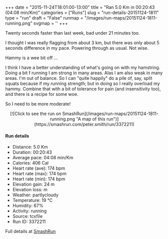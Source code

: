 +++
date = "2015-11-24T18:01:00-13:00"
title = "Ran 5.0 Km in 00:20:43 (04:08 min/Km)"
categories = ["Runs"]
slug = "run-details-20151124-1811"
type = "run"
draft = "False"
runmap = "/images/run-maps/20151124-1811-running.png"
svgmap = '<polyline points="95 77, 86 77, 78 83, 71 96, 60 96, 53 100, 40 97, 39 95, 40 94, 41 82, 3 71, 16 38, 24 29, 36 19, 56 0, 69 1, 47 23, 28 42, 67 5, 67 1, 55 1, 17 35, 3 71, 39 80, 38 93, 52 99, 71 96, 79 83, 86 78, 95 78, 97 73">'
+++

Twenty seconds faster than last week, bad under 21 minutes too. 

I thought I was really flagging from about 3 km, but there was only about 5 seconds difference in my pace. Powering through as usual. Not wise. 

Hammy is a wee bit off ...

I think I have a better understanding of what's going on with my hamstring. Doing a bit f running I am strong in many areas. Alas I am also weak in many areas. I'm out of balance. So I can "quite happily" do a pile of, say, split squats because if my running strength; but in doing so I really overload my hammy. Combine that with a bit of tolerance for pain (and insensitivity too), and there is a recipe for some woe. 

So I need to be more moderate!



<!--more-->

<center>
[![Click to see the run on SmashRun](/images/run-maps/20151124-1811-running.png "A map of this run")](https://smashrun.com/peter.smith/run/3372211)
</center>

#### Run details

* Distance: 5.0 Km
* Duration: 00:20:43
* Average pace: 04:08 min/Km
* Calories: 406 Cal
* Heart rate (ave): 174 bpm
* Heart rate (max): 174 bpm
* Heart rate (min): 174 bpm
* Elevation gain: 24 m
* Elevation loss:  m
* Weather: partlycloudy
* Temperature: 19 &deg;C
* Humidity: 67%
* Activity: running
* Source: tcxfile
* Run ID: 3372211

Full details at [SmashRun](https://smashrun.com/peter.smith/run/3372211)